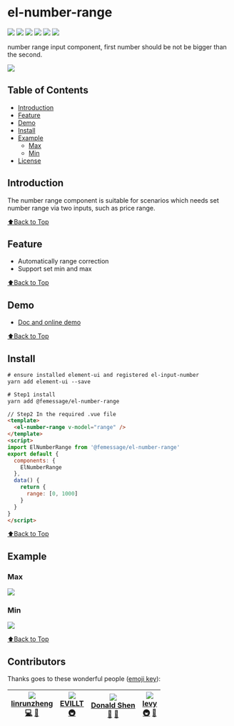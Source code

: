 # el-number-range

[![](https://cdn.nlark.com/yuque/0/2019/svg/224563/1561960751889-d4d8cf71-81dd-4316-b470-96ec2f671707.svg#align=left&display=inline&height=20&originHeight=20&originWidth=90&size=0&status=done&width=90)](https://travis-ci.com/FEMessage/el-number-range)
[![](https://img.shields.io/npm/dm/@femessage/el-number-range.svg#align=left&display=inline&height=20&originHeight=20&originWidth=134&status=done&width=134)](https://www.npmjs.com/package/@femessage/el-number-range)
[![](https://img.shields.io/npm/v/@femessage/el-number-range.svg#align=left&display=inline&height=20&originHeight=20&originWidth=80&status=done&width=80)](https://www.npmjs.com/package/@femessage/el-number-range)
[![](https://img.shields.io/npm/l/@femessage/el-number-range.svg#align=left&display=inline&height=20&originHeight=20&originWidth=78&status=done&width=78)](https://github.com/FEMessage/el-number-range/blob/master/LICENSE)
[![](https://img.shields.io/badge/PRs-welcome-brightgreen.svg#align=left&display=inline&height=20&originHeight=20&originWidth=90&status=done&width=90)](https://github.com/FEMessage/el-number-range/pulls)
![](https://img.shields.io/badge/%F0%9F%A4%96-release%20notes-00B2EE.svg#align=left&display=inline&height=20&originHeight=20&originWidth=104&status=done&width=104)

number range input component, first number should be not be bigger than the second.

![](https://cdn.nlark.com/yuque/0/2019/png/224563/1561960749041-53b1cf53-f39d-4353-a450-5ed0e59fb061.png#align=left&display=inline&height=298&originHeight=298&originWidth=1034&size=0&status=done&width=1034)

## Table of Contents

- [Introduction](#introduction)
- [Feature](#feature)
- [Demo](#demo)
- [Install](#install)
- [Example](#example)
  - [Max](#max)
  - [Min](#min)
- [License](#license)

## Introduction

The number range component is suitable for scenarios which needs set number range via two inputs, such as price range. 

[⬆Back to Top](#table-of-contents)

## Feature

- Automatically range correction
- Support set min and max

[⬆Back to Top](#table-of-contents)

## Demo

- [Doc and online demo](https://femessage.github.io/el-number-range/)

[⬆Back to Top](#table-of-contents)

## Install

```html
# ensure installed element-ui and registered el-input-number
yarn add element-ui --save

# Step1 install
yarn add @femessage/el-number-range
```

```html
// Step2 In the required .vue file
<template>
  <el-number-range v-model="range" />
</template>
<script>
import ElNumberRange from '@femessage/el-number-range'
export default {
  components: {
    ElNumberRange
  },
  data() {
    return {
      range: [0, 1000]
    }
  }
}
</script>
```

[⬆Back to Top](#table-of-contents)

## Example

### Max

![](https://cdn.nlark.com/yuque/0/2019/png/224563/1561960748788-c67bb853-ea3e-43b6-b7e7-839ca6c23868.png#align=left&display=inline&height=904&originHeight=904&originWidth=1758&size=0&status=done&width=1758)

### Min

![](https://cdn.nlark.com/yuque/0/2019/png/224563/1561960749222-35cf5922-a17b-422f-ad79-b60d459ded9f.png#align=left&display=inline&height=904&originHeight=904&originWidth=1758&size=0&status=done&width=1758)

[⬆Back to Top](#table-of-contents)

## Contributors

Thanks goes to these wonderful people ([emoji key](https://allcontributors.org/docs/en/emoji-key)):

| [![](https://avatars0.githubusercontent.com/u/20603896?v=4#alt=linrunzheng&width=100)<br />**linrunzheng**](https://github.com/linrunzheng)<br />[💻](https://github.com/FEMessage/el-number-range/commits?author=linrunzheng) [📖](https://github.com/FEMessage/el-number-range/commits?author=linrunzheng) | [![](https://avatars3.githubusercontent.com/u/19513289?v=4#alt=EVILLT&width=100)<br />**EVILLT**](https://evila.me)<br />[🚇](#infra-evillt) | [![](https://avatars3.githubusercontent.com/u/19591950?v=4#alt=Donald%20Shen&width=100)<br />**Donald Shen**](https://donaldshen.github.io/portfolio)<br />[🐛](https://github.com/FEMessage/el-number-range/issues?q=author%3Adonaldshen) [📖](https://github.com/FEMessage/el-number-range/commits?author=donaldshen) | [![](https://avatars3.githubusercontent.com/u/9384365?v=4#alt=levy&width=100)<br />**levy**](https://github.com/levy9527/blog)<br />[🚇](#infra-levy9527) [👀](#review-levy9527) |
| --- | --- | --- | --- |



